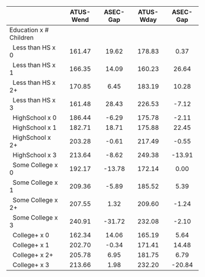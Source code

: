 
|                      |    ATUS-Wend |     ASEC-Gap |    ATUS-Wday |     ASEC-Gap |
| -------------------- | :----------: | :----------: | :----------: | :----------: |
| Education x # Children |              |              |              |              |
| &nbsp;&nbsp;Less than HS x 0 |       161.47 |        19.62 |       178.83 |         0.37 |
| &nbsp;&nbsp;Less than HS x 1 |       166.35 |        14.09 |       160.23 |        26.64 |
| &nbsp;&nbsp;Less than HS x 2+ |       170.85 |         6.45 |       183.19 |        10.28 |
| &nbsp;&nbsp;Less than HS x 3 |       161.48 |        28.43 |       226.53 |        -7.12 |
| &nbsp;&nbsp;HighSchool x 0 |       186.44 |        -6.29 |       175.78 |        -2.11 |
| &nbsp;&nbsp;HighSchool x 1 |       182.71 |        18.71 |       175.88 |        22.45 |
| &nbsp;&nbsp;HighSchool x 2+ |       203.28 |        -0.61 |       217.49 |        -0.55 |
| &nbsp;&nbsp;HighSchool x 3 |       213.64 |        -8.62 |       249.38 |       -13.91 |
| &nbsp;&nbsp;Some College x 0 |       192.17 |       -13.78 |       172.14 |         0.00 |
| &nbsp;&nbsp;Some College x 1 |       209.36 |        -5.89 |       185.52 |         5.39 |
| &nbsp;&nbsp;Some College x 2+ |       207.55 |         1.32 |       209.60 |        -1.24 |
| &nbsp;&nbsp;Some College x 3 |       240.91 |       -31.72 |       232.08 |        -2.10 |
| &nbsp;&nbsp;College+ x 0 |       162.34 |        14.06 |       165.19 |         5.64 |
| &nbsp;&nbsp;College+ x 1 |       202.70 |        -0.34 |       171.41 |        14.48 |
| &nbsp;&nbsp;College+ x 2+ |       205.78 |         6.95 |       181.75 |         6.79 |
| &nbsp;&nbsp;College+ x 3 |       213.66 |         1.98 |       232.20 |       -20.84 |

